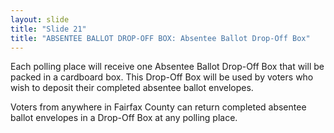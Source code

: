 ```yaml
---
layout: slide
title: "Slide 21"
title: "ABSENTEE BALLOT DROP-OFF BOX: Absentee Ballot Drop-Off Box"
---
```


Each polling place will receive one Absentee Ballot Drop-Off Box that will be packed in a cardboard box. This Drop-Off Box will be used by voters who wish to deposit their completed absentee ballot envelopes.

Voters from anywhere in Fairfax County can return completed absentee ballot envelopes in a Drop-Off Box at any polling place.
